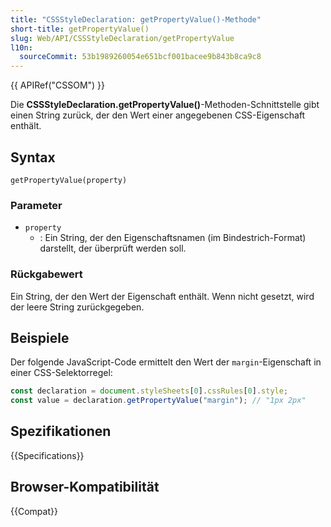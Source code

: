 ```yaml
---
title: "CSSStyleDeclaration: getPropertyValue()-Methode"
short-title: getPropertyValue()
slug: Web/API/CSSStyleDeclaration/getPropertyValue
l10n:
  sourceCommit: 53b1989260054e651bcf001bacee9b843b8ca9c8
---
```


{{ APIRef("CSSOM") }}

Die **CSSStyleDeclaration.getPropertyValue()**-Methoden-Schnittstelle gibt einen
String zurück, der den Wert einer angegebenen CSS-Eigenschaft enthält.

## Syntax

```js-nolint
getPropertyValue(property)
```

### Parameter

- `property`
  - : Ein String, der den Eigenschaftsnamen (im Bindestrich-Format) darstellt, der überprüft werden soll.

### Rückgabewert

Ein String, der den Wert der Eigenschaft enthält. Wenn nicht gesetzt, wird der leere String zurückgegeben.

## Beispiele

Der folgende JavaScript-Code ermittelt den Wert der `margin`-Eigenschaft in
einer CSS-Selektorregel:

```js
const declaration = document.styleSheets[0].cssRules[0].style;
const value = declaration.getPropertyValue("margin"); // "1px 2px"
```

## Spezifikationen

{{Specifications}}

## Browser-Kompatibilität

{{Compat}}
